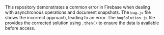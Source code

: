 This repository demonstrates a common error in Firebase when dealing with asynchronous operations and document snapshots.  The `bug.js` file shows the incorrect approach, leading to an error. The `bugSolution.js` file provides the corrected solution using `.then()` to ensure the data is available before access.